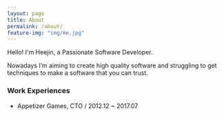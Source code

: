 ```yaml
---
layout: page
title: About
permalink: /about/
feature-img: "img/me.jpg"
---
```


Hello! I'm Heejin, a Passionate Software Developer.

Nowadays I’m aiming to create high quality software and struggling to get techniques to make a software that you can trust.

### Work Experiences

- Appetizer Games, CTO / 2012.12 ~ 2017.07
